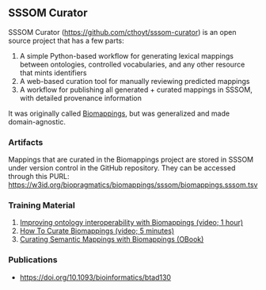 ## SSSOM Curator

SSSOM Curator (https://github.com/cthoyt/sssom-curator) is an open source  project that has a few parts:

1. A simple Python-based workflow for generating lexical mappings between
   ontologies, controlled vocabularies, and any other resource that mints
   identifiers
2. A web-based curation tool for manually reviewing predicted mappings
3. A workflow for publishing all generated + curated mappings in SSSOM, with
   detailed provenance information

It was originally called [Biomappings](https://github.com/biopragmatics/biomappings),
but was generalized and made domain-agnostic.

### Artifacts

Mappings that are curated in the Biomappings project are stored in SSSOM under
version control in the GitHub repository. They can be accessed through this
PURL: https://w3id.org/biopragmatics/biomappings/sssom/biomappings.sssom.tsv

### Training Material

1. [Improving ontology interoperability with Biomappings (video; 1 hour)](https://www.youtube.com/watch?v=_gAdGShZReo&pp=ygULYmlvbWFwcGluZ3M%3D)
2. [How To Curate Biomappings (video; 5 minutes)](https://www.youtube.com/watch?v=shZ4OpRInF0&pp=ygULYmlvbWFwcGluZ3M%3D)
3. [Curating Semantic Mappings with Biomappings (OBook)](https://oboacademy.github.io/obook/tutorial/biomappings)

### Publications

- https://doi.org/10.1093/bioinformatics/btad130
